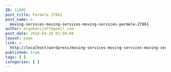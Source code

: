 ```yaml
---
ID: 11805
post_title: Parmele 27861
post_name: >
  moving-services-moving-services-moving-services-parmele-27861
author: mrgabonijeff@gmail.com
post_date: 2018-03-28 01:50:08
layout: page
link: >
  http://localhost/wordpress/moving-services-moving-services-moving-services-parmele-27861/
published: true
tags: [ ]
categories: [ ]
---
```

